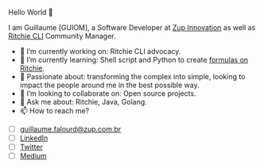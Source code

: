 Hello World 👋

I am Guillaume [GUIOM], a Software Developer at [Zup Innovation](https://zup.com.br) as well as [Ritchie CLI](https://github.com/ZupIT/ritchie-cli) Community Manager.

- 🔭 I’m currently working on: Ritchie CLI advocacy.
- 🌱 I’m currently learning: Shell script and Python to create [formulas on Ritchie](https://github.com/ZupIT/ritchie-formulas).
- 💯 Passionate about: transforming the complex into simple, looking to impact the people around me in the best possible way.
- 👯 I’m looking to collaborate on: Open source projects.
- 💬 Ask me about: Ritchie, Java, Golang.
- 📫 How to reach me?
- [ ] guillaume.falourd@zup.com.br
- [ ] [LinkedIn](https://www.linkedin.com/in/guillaumefalourd/)
- [ ] [Twitter](https://twitter.com/GuiFalourd)
- [ ] [Medium](https://medium.com/@guillaume.falourd)
